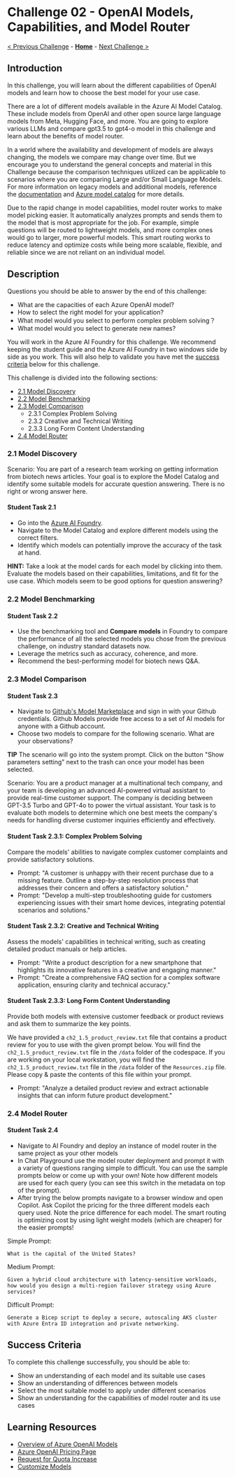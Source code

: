 # Challenge 02 - OpenAI Models, Capabilities, and Model Router

[< Previous Challenge](./Challenge-01.md) - **[Home](../README.md)** - [Next Challenge >](./Challenge-03.md)

## Introduction

In this challenge, you will learn about the different capabilities of OpenAI models and learn how to choose the best model for your use case.

There are a lot of different models available in the Azure AI Model Catalog. These include models from OpenAI and other open source large language models from Meta, Hugging Face, and more. You are going to explore various LLMs and compare gpt3.5 to gpt4-o model in this challenge and learn about the benefits of model router.

In a world where the availability and development of models are always changing, the models we compare may change over time. But we encourage you to understand the general concepts and material in this Challenge because the comparison techniques utilized can be applicable to scenarios where you are comparing Large and/or Small Language Models. For more information on legacy models and additional models, reference the [documentation](https://learn.microsoft.com/en-us/azure/ai-services/openai/concepts/legacy-models) and [Azure model catalog](https://learn.microsoft.com/en-us/azure/ai-studio/how-to/model-catalog-overview) for more details.

Due to the rapid change in model capabilities, model router works to make model picking easier. It automatically analyzes prompts and sends them to the model that is most appropriate for the job. For example, simple questions will be routed to lightweight models, and more complex ones would go to larger, more powerful models. This smart routing works to reduce latency and optimize costs while being more scalable, flexible, and reliable since we are not reliant on an individual model.  

## Description
Questions you should be able to answer by the end of this challenge:
- What are the capacities of each Azure OpenAI model?
- How to select the right model for your application?
- What model would you select to perform complex problem solving？
- What model would you select to generate new names?

You will work in the Azure AI Foundry for this challenge. We recommend keeping the student guide and the Azure AI Foundry in two windows side by side as you work. This will also help to validate you have met the [success criteria](#success-criteria) below for this challenge.

This challenge is divided into the following sections:

- [2.1 Model Discovery](#21-model-discovery)
- [2.2 Model Benchmarking](#22-model-benchmarking)
- [2.3 Model Comparison](#23-model-comparison)
    - 2.3.1 Complex Problem Solving
    - 2.3.2 Creative and Technical Writing
    - 2.3.3 Long Form Content Understanding
- [2.4 Model Router](#24-model-router)
  

### 2.1 Model Discovery
Scenario: You are part of a research team working on getting information from biotech news articles. Your goal is to explore the Model Catalog and identify some suitable models for accurate question answering. There is no right or wrong answer here.

#### Student Task 2.1
- Go into the [Azure AI Foundry](https://ai.azure.com).
- Navigate to the Model Catalog and explore different models using the correct filters. 
- Identify which models can potentially improve the accuracy of the task at hand.

**HINT:** Take a look at the model cards for each model by clicking into them. Evaluate the models based on their capabilities, limitations, and fit for the use case. Which models seem to be good options for question answering? 

### 2.2 Model Benchmarking 
#### Student Task 2.2
- Use the benchmarking tool and **Compare models** in Foundry to compare the performance of all the selected models you chose from the previous challenge, on industry standard datasets now.
- Leverage the metrics such as accuracy, coherence, and more.
- Recommend the best-performing model for biotech news Q&A.

### 2.3 Model Comparison
#### Student Task 2.3
- Navigate to [Github's Model Marketplace](https://github.com/marketplace/models) and sign in with your Github credentials. Github Models provide free access to a set of AI models for anyone with a Github account. 
- Choose two models to compare for the following scenario. What are your observations?

**TIP** The scenario will go into the system prompt. Click on the button "Show parameters setting" next to the trash can once your model has been selected.

Scenario: You are a product manager at a multinational tech company, and your team is developing an advanced AI-powered virtual assistant to provide real-time customer support. The company is deciding between GPT-3.5 Turbo and GPT-4o to power the virtual assistant. Your task is to evaluate both models to determine which one best meets the company's needs for handling diverse customer inquiries efficiently and effectively.

#### Student Task 2.3.1: Complex Problem Solving
  Compare the models' abilities to navigate complex customer complaints and provide satisfactory solutions.
  - Prompt: "A customer is unhappy with their recent purchase due to a missing feature. Outline a step-by-step resolution process that addresses their concern and offers a satisfactory solution."
  - Prompt: "Develop a multi-step troubleshooting guide for customers experiencing issues with their smart home devices, integrating potential scenarios and solutions."

#### Student Task 2.3.2: Creative and Technical Writing
  Assess the models' capabilities in technical writing, such as creating detailed product manuals or help articles.
  - Prompt: "Write a product description for a new smartphone that highlights its innovative features in a creative and engaging manner."
  - Prompt: "Create a comprehensive FAQ section for a complex software application, ensuring clarity and technical accuracy."

#### Student Task 2.3.3: Long Form Content Understanding
  Provide both models with extensive customer feedback or product reviews and ask them to summarize the key points.

  We have provided a `ch2_1.5_product_review.txt` file that contains a product review for you to use with the given prompt below. You will find the `ch2_1.5_product_review.txt` file in the `/data` folder of the codespace. If you are working on your local workstation, you will find the `ch2_1.5_product_review.txt` file in the `/data` folder of the `Resources.zip` file. Please copy & paste the contents of this file within your prompt.
  - Prompt: "Analyze a detailed product review and extract actionable insights that can inform future product development."

### 2.4 Model Router
#### Student Task 2.4
- Navigate to AI Foundry and deploy an instance of model router in the same project as your other models
- In Chat Playground use the model router deployment and prompt it with a variety of questions ranging simple to difficult. You can use the sample prompts below or come up with your own! Note how different models are used for each query (you can see this switch in the metadata on top of the prompt).
- After trying the below prompts navigate to a browser window and open Copilot. Ask Copilot the pricing for the three different models each query used. Note the price difference for each model. The smart routing is optimizing cost by using light weight models (which are cheaper) for the easier prompts!

Simple Prompt:

```
What is the capital of the United States?
```
Medium Prompt:

```
Given a hybrid cloud architecture with latency-sensitive workloads, how would you design a multi-region failover strategy using Azure services?
```
Difficult Prompt:

```
Generate a Bicep script to deploy a secure, autoscaling AKS cluster with Azure Entra ID integration and private networking.
```
## Success Criteria

To complete this challenge successfully, you should be able to:
- Show an understanding of each model and its suitable use cases
- Show an understanding of differences between models
- Select the most suitable model to apply under different scenarios
- Show an understanding for the capabilities of model router and its use cases

## Learning Resources

- [Overview of Azure OpenAI Models](https://learn.microsoft.com/en-us/azure/cognitive-services/openai/concepts/models)
- [Azure OpenAI Pricing Page](https://azure.microsoft.com/en-us/pricing/details/cognitive-services/openai-service/)
- [Request for Quota Increase](https://customervoice.microsoft.com/Pages/ResponsePage.aspx?id=v4j5cvGGr0GRqy180BHbR4xPXO648sJKt4GoXAed-0pURVJWRU4yRTMxRkszU0NXRFFTTEhaT1g1NyQlQCN0PWcu)
- [Customize Models](https://learn.microsoft.com/en-us/azure/cognitive-services/openai/how-to/fine-tuning?pivots=programming-language-studio)
